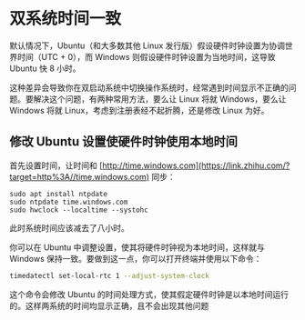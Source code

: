# 双系统时间一致

默认情况下，Ubuntu（和大多数其他 Linux 发行版）假设硬件时钟设置为协调世界时间（UTC + 0），而 Windows 则假设硬件时钟设置为当地时间，这导致 Ubuntu 快 8 小时。

这种差异会导致你在双启动系统中切换操作系统时，经常遇到时间显示不正确的问题。要解决这个问题，有两种常用方法，要么让 Linux 将就 Windows，要么让 Windows 将就 Linux，考虑到注册表经不起折腾，还是修改 Linux 为好。

## 修改 Ubuntu 设置使硬件时钟使用本地时间

首先设置时间，让时间和 [http://time.windows.com](https://link.zhihu.com/?target=http%3A//time.windows.com) 同步：

```text
sudo apt install ntpdate
sudo ntpdate time.windows.com
sudo hwclock --localtime --systohc
```

此时系统时间应该减去了八小时。

你可以在 Ubuntu 中调整设置，使其将硬件时钟视为本地时间，这样就与 Windows 保持一致。要做到这一点，你可以打开终端并使用以下命令：

```bash
timedatectl set-local-rtc 1 --adjust-system-clock
```

这个命令会修改 Ubuntu 的时间处理方式，使其假定硬件时钟是以本地时间运行的。这样两系统的时间均显示正确，且不会出现其他问题